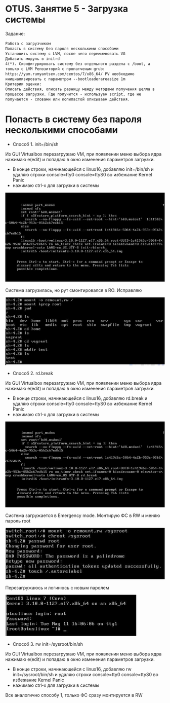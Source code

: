 # OTUS. Занятие 5 - Загрузка системы

Задание:
```
Работа с загрузчиком
Попасть в систему без пароля несколькими способами
Установить систему с LVM, после чего переименовать VG
Добавить модуль в initrd
4(*). Сконфигурировать систему без отдельного раздела с /boot, а только с LVM Репозиторий с пропатченым grub: https://yum.rumyantsev.com/centos/7/x86_64/ PV необходимо инициализировать с параметром --bootloaderareasize 1m
Критерии оценки:
Описать действия, описать разницу между методами получения шелла в процессе загрузки. Где получится - используем script, где не получается - словами или копипастой описываем действия.
```

# Попасть в систему без пароля несколькими способами

- Способ 1. init=/bin/sh

Из GUI Virtualbox перезагружаю VM, при появлении меню выбора ядра нажимаю e(edit) и попадаю в окно изменения параметров загрузки.

- В конце строки, начинающейся с linux16, добавляю init=/bin/sh и удаляю строки console=tty0 console=ttyS0 во избежание Kernel Panic
- нажимаю сtrl-x для загрузки в системы

![](pics/picture1.jpg)

Система загрузилась, но рут смонтировался в RO. Исправляю

![](pics/picture2.jpg)

- Способ 2. rd.break

Из GUI Virtualbox перезагружаю VM, при появлении меню выбора ядра нажимаю e(edit) и попадаю в окно изменения параметров загрузки.

- В конце строки, начинающейся с linux16, добавляю rd.break и удаляю строки console=tty0 console=ttyS0 во избежание Kernel Panic
- нажимаю сtrl-x для загрузки в системы

![](pics/picture3.jpg)

Система загружается в Emergency mode. Монтирую ФС в RW и меняю пароль root

![](pics/picture4.jpg)

Перезагружаюсь и логинюсь с новым паролем

![](pics/picture5.jpg)

- Способ 3. rw init=/sysroot/bin/sh

Из GUI Virtualbox перезагружаю VM, при появлении меню выбора ядра нажимаю e(edit) и попадаю в окно изменения параметров загрузки.

- В конце строки, начинающейся с linux16, добавляю rw init=/sysroot/bin/sh и удаляю строки console=tty0 console=ttyS0 во избежание Kernel Panic
- нажимаю сtrl-x для загрузки в системы

Все аналогично способу 1, только ФС сразу монтируется в RW

